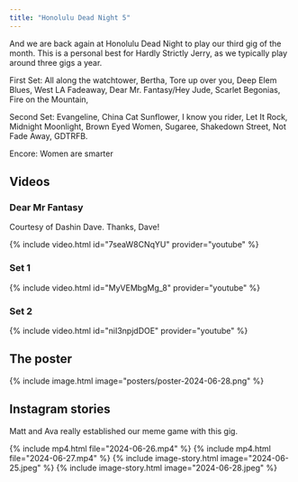 ```yaml
---
title: "Honolulu Dead Night 5"
---
```


And we are back again at Honolulu Dead Night to play our third gig of the month. This is a personal best for Hardly Strictly Jerry, as we typically play around three gigs a year. 

First Set: All along the watchtower, Bertha, Tore up over you, Deep Elem Blues, West LA Fadeaway, Dear Mr. Fantasy/Hey Jude, Scarlet Begonias, Fire on the Mountain, 

Second Set: Evangeline, China Cat Sunflower, I know you rider, Let It Rock, Midnight Moonlight, Brown Eyed Women, Sugaree, Shakedown Street, Not Fade Away, GDTRFB.

Encore: Women are smarter


## Videos

### Dear Mr Fantasy

Courtesy of Dashin Dave. Thanks, Dave!

{% include video.html id="7seaW8CNqYU" provider="youtube" %}

### Set 1

{% include video.html id="MyVEMbgMg_8" provider="youtube" %}

### Set 2

{% include video.html id="niI3npjdDOE" provider="youtube" %}


## The poster

{% include image.html image="posters/poster-2024-06-28.png" %}

## Instagram stories

Matt and Ava really established our meme game with this gig.


{% include mp4.html file="2024-06-26.mp4" %}
{% include mp4.html file="2024-06-27.mp4" %}
{% include image-story.html image="2024-06-25.jpeg" %}
{% include image-story.html image="2024-06-28.jpeg" %}
